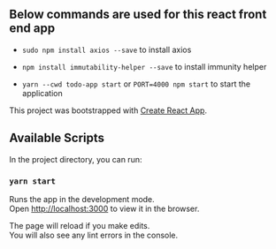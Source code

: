 ## Below commands are used for this react front end app

- `sudo npm install axios --save` to install axios

- `npm install immutability-helper --save` to install immunity helper

- `yarn --cwd todo-app start` or `PORT=4000 npm start` to start the application

This project was bootstrapped with [Create React App](https://github.com/facebook/create-react-app).

## Available Scripts

In the project directory, you can run:

### `yarn start`

Runs the app in the development mode.\
Open [http://localhost:3000](http://localhost:3000) to view it in the browser.

The page will reload if you make edits.\
You will also see any lint errors in the console.
